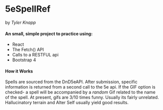 # 5eSpellRef

 by *Tyler Knapp*

#### An small, simple project to practice using:

* React
* The Fetch() API
* Calls to a RESTFUL api
* Bootstrap  4

#### How it Works

Spells are sourced from the DnD5eAPI. After submission, specific information is returned from a second call to the 5e api. If the GIF option is checked- a spell will be accompanied by a _random_ Gif related to the name of the spell. At present, gifs are 3/10 times funny. Usually its fairly unrelated. Hallucinatory terrain and Alter Self usually yield good results.
